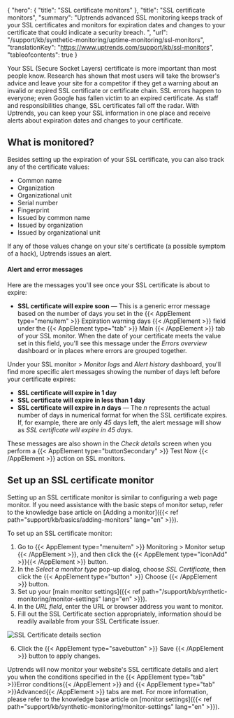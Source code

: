 {
  "hero": {
    "title": "SSL certificate monitors"
  },
  "title": "SSL certificate monitors",
  "summary": "Uptrends advanced SSL monitoring keeps track of your SSL certificates and monitors for expiration dates and changes to your certificate that could indicate a security breach. ",
  "url": "/support/kb/synthetic-monitoring/uptime-monitoring/ssl-monitors",
  "translationKey": "https://www.uptrends.com/support/kb/ssl-monitors",
  "tableofcontents": true
}

Your SSL (Secure Socket Layers) certificate is more important than most people know. Research has shown that most users will take the browser's advice and leave your site for a competitor if they get a warning about an invalid or expired SSL certificate or certificate chain. SSL errors happen to everyone; even Google has fallen victim to an expired certificate. As staff and responsibilities change, SSL certificates fall off the radar. With Uptrends, you can keep your SSL information in one place and receive alerts about expiration dates and changes to your certificate.

## What is monitored?

Besides setting up the expiration of your SSL certificate, you can also track any of the certificate values:

- Common name
- Organization
- Organizational unit
- Serial number
- Fingerprint
- Issued by common name
- Issued by organization
- Issued by organizational unit

If any of those values change on your site's certificate (a possible symptom of a hack), Uptrends issues an alert.

#### Alert and error messages

Here are the messages you'll see once your SSL certificate is about to expire:

- **SSL certificate will expire soon** — This is a generic error message based on the number of days you set in the {{< AppElement type="menuitem" >}} Expiration warning days {{< /AppElement >}} field under the {{< AppElement type="tab" >}} Main {{< /AppElement >}} tab of your SSL monitor. When the date of your certificate meets the value set in this field, you'll see this message under the *Errors overview* dashboard or in places where errors are grouped together.

Under your SSL monitor > *Monitor logs* and *Alert history* dashboard, you'll find more specific alert messages showing the number of days left before your certificate expires:

- **SSL certificate will expire in 1 day**
- **SSL certificate will expire in less than 1 day**
- **SSL certificate will expire in *n* days** — The *n* represents the actual number of days in numerical format for when the SSL certificate expires. If, for example, there are only *45* days left, the alert message will show as *SSL certificate will expire in 45 days*.

These messages are also shown in the *Check details* screen when you perform a {{< AppElement type="buttonSecondary" >}} Test Now {{< /AppElement >}} action on SSL monitors.

## Set up an SSL certificate monitor

Setting up an SSL certificate monitor is similar to configuring a web page monitor. If you need assistance with the basic steps of monitor setup, refer to the knowledge base article on [Adding a monitor]({{< ref path="support/kb/basics/adding-monitors" lang="en" >}}).

To set up an SSL certificate monitor:

1. Go to {{< AppElement type="menuitem" >}} Monitoring > Monitor setup {{< /AppElement >}}, and then click the {{< AppElement type="iconAdd" >}}{{< /AppElement >}} button.
2. In the *Select a monitor type* pop-up dialog, choose *SSL Certificate*, then click the {{< AppElement type="button" >}} Choose {{< /AppElement >}} button.  
3. Set up your [main monitor settings]({{< ref path="/support/kb/synthetic-monitoring/monitor-settings" lang="en" >}}).
4. In the *URL field*, enter the URL or browser address you want to monitor.
5. Fill out the SSL Certificate section appropriately, information should be readily available from your SSL Certificate issuer.

![SSL Certificate details section](/img/content/scr_ssl-certificate-details.min.png)

6. Click the {{< AppElement type="savebutton" >}} Save {{< /AppElement >}} button to apply changes.

Uptrends will now monitor your website's SSL certificate details and alert you when the conditions specified in the {{< AppElement type="tab" >}}Error conditions{{< /AppElement >}} and {{< AppElement type="tab" >}}Advanced{{< /AppElement >}} tabs are met. For more information, please refer to the knowledge base article on [monitor settings]({{< ref path="support/kb/synthetic-monitoring/monitor-settings" lang="en" >}}).